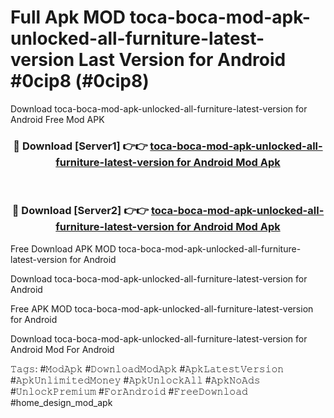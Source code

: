# Full Apk MOD toca-boca-mod-apk-unlocked-all-furniture-latest-version Last Version for Android #0cip8 (#0cip8)
Download toca-boca-mod-apk-unlocked-all-furniture-latest-version for Android Free Mod APK

<div align="center">
<h3>🔴 Download [Server1] 👉👉 <a href="https://apps.libra.edu.pl?title=toca-boca-mod-apk-unlocked-all-furniture-latest-version&ref=18F">toca-boca-mod-apk-unlocked-all-furniture-latest-version for Android Mod Apk</a></h3><br>

<h3>🔴 Download [Server2] 👉👉 <a href="https://apps.libra.edu.pl?title=toca-boca-mod-apk-unlocked-all-furniture-latest-version&ref=18F">toca-boca-mod-apk-unlocked-all-furniture-latest-version for Android Mod Apk</a></h3>
</div>


Free Download APK MOD toca-boca-mod-apk-unlocked-all-furniture-latest-version for Android

Download toca-boca-mod-apk-unlocked-all-furniture-latest-version for Android 

Free APK MOD toca-boca-mod-apk-unlocked-all-furniture-latest-version for Android 

Download toca-boca-mod-apk-unlocked-all-furniture-latest-version for Android Mod For Android

𝚃𝚊𝚐𝚜: #𝙼𝚘𝚍𝙰𝚙𝚔 #𝙳𝚘𝚠𝚗𝚕𝚘𝚊𝚍𝙼𝚘𝚍𝙰𝚙𝚔 #𝙰𝚙𝚔𝙻𝚊𝚝𝚎𝚜𝚝𝚅𝚎𝚛𝚜𝚒𝚘𝚗 #𝙰𝚙𝚔𝚄𝚗𝚕𝚒𝚖𝚒𝚝𝚎𝚍𝙼𝚘𝚗𝚎𝚢 #𝙰𝚙𝚔𝚄𝚗𝚕𝚘𝚌𝚔𝙰𝚕𝚕 #𝙰𝚙𝚔𝙽𝚘𝙰𝚍𝚜 #𝚄𝚗𝚕𝚘𝚌𝚔𝙿𝚛𝚎𝚖𝚒𝚞𝚖 #𝙵𝚘𝚛𝙰𝚗𝚍𝚛𝚘𝚒𝚍 #𝙵𝚛𝚎𝚎𝙳𝚘𝚠𝚗𝚕𝚘𝚊𝚍 #home_design_mod_apk